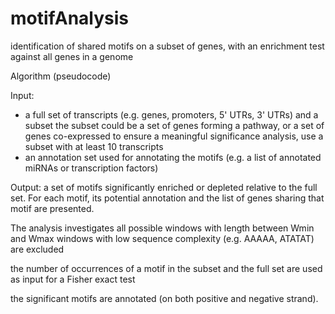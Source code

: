 # motifAnalysis
identification of shared motifs on a subset of genes, with an enrichment test against all genes in a genome

Algorithm (pseudocode)

Input: 
* a full set of transcripts (e.g. genes, promoters, 5' UTRs, 3' UTRs) and a subset
the subset could be a set of genes forming a pathway, or a set of genes co-expressed
to ensure a meaningful significance analysis, use a subset with at least 10 transcripts
* an annotation set used for annotating the motifs (e.g. a list of annotated miRNAs or transcription factors)

Output: a set of motifs significantly enriched or depleted relative to the full set.
For each motif, its potential annotation and the list of genes sharing that motif are presented.

The analysis investigates all possible windows with length between Wmin and Wmax
windows with low sequence complexity (e.g. AAAAA, ATATAT) are excluded

the number of occurrences of a motif in the subset and the full set are used as input for a Fisher exact test

the significant motifs are annotated (on both positive and negative strand).
